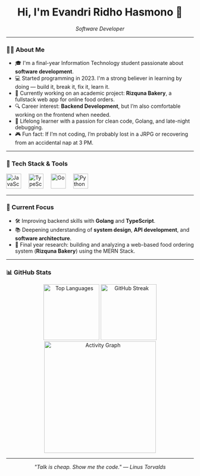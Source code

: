 <h1 align="center">Hi, I'm Evandri Ridho Hasmono 👋</h1>

<p align="center">
  <em>Software Developer</em>
</p>

----

### 👨‍💻 About Me

- 🎓 I'm a final-year Information Technology student passionate about **software development**.
- 💻 Started programming in 2023. I'm a strong believer in learning by doing — build it, break it, fix it, learn it.
- 🔭 Currently working on an academic project: **Rizquna Bakery**, a fullstack web app for online food orders.
- 🔍 Career interest: **Backend Development**, but I’m also comfortable working on the frontend when needed.
- 📖 Lifelong learner with a passion for clean code, Golang, and late-night debugging.
- 🎮 Fun fact: If I’m not coding, I’m probably lost in a JRPG or recovering from an accidental nap at 3 PM.

---

### 🧠 Tech Stack & Tools

<div align="left">
  <img src="https://cdn.jsdelivr.net/gh/devicons/devicon/icons/javascript/javascript-original.svg" height="40" alt="JavaScript" />
  <img width="12" />
  <img src="https://cdn.jsdelivr.net/gh/devicons/devicon/icons/typescript/typescript-original.svg" height="40" alt="TypeScript" />
  <img width="12" />
  <img src="https://cdn.jsdelivr.net/gh/devicons/devicon/icons/go/go-original.svg" height="40" alt="Go" />
  <img width="12" />
  <img src="https://cdn.jsdelivr.net/gh/devicons/devicon/icons/python/python-original.svg" height="40" alt="Python" />
</div>

---

### 🚀 Current Focus

- 🛠️ Improving backend skills with **Golang** and **TypeScript**.
- 📚 Deepening understanding of **system design**, **API development**, and **software architecture**.
- 🧪 Final year research: building and analyzing a web-based food ordering system (**Rizquna Bakery**) using the MERN Stack.

---

### 📊 GitHub Stats

<div align="center">
  <img src="https://github-readme-stats.vercel.app/api/top-langs?username=EvandriRidho&layout=compact&theme=tokyonight&card_width=320" height="150" alt="Top Languages" />
  <img src="https://streak-stats.demolab.com?user=EvandriRidho&theme=tokyonight&hide_border=false&border_radius=5" height="150" alt="GitHub Streak" />
  <img src="https://github-readme-activity-graph.vercel.app/graph?username=EvandriRidho&theme=tokyo-night&area=true&radius=16" height="300" alt="Activity Graph" />
</div>

---

<p align="center">
  <i>"Talk is cheap. Show me the code." — Linus Torvalds</i>
</p>
